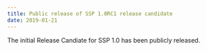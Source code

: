 ```yaml
---
title: Public release of SSP 1.0RC1 release candidate
date: 2019-01-21
---
```


The initial Release Candiate for SSP 1.0 has been publicly released.

